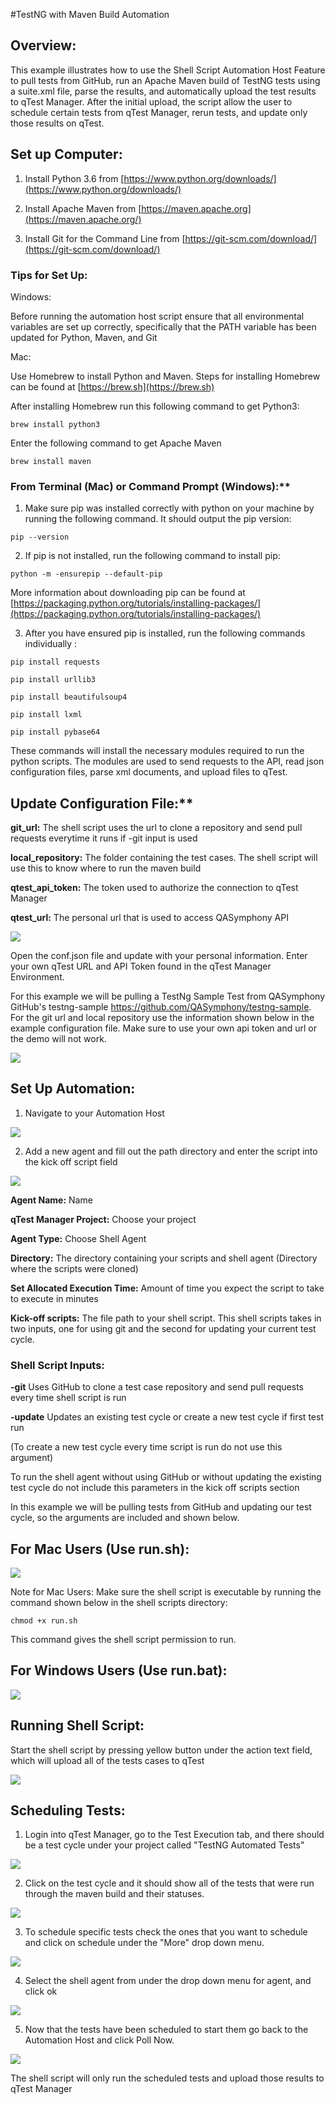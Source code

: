 #TestNG with Maven Build Automation

## Overview:

This example illustrates how to use the Shell Script Automation Host Feature to pull tests from GitHub, run an Apache Maven build of TestNG tests using a suite.xml file, parse the results, and automatically upload the test results to qTest Manager. After the initial upload, the script allow the user to schedule certain tests from qTest Manager, rerun tests, and update only those results on qTest.

## Set up Computer:

1) Install Python 3.6 from [https://www.python.org/downloads/](https://www.python.org/downloads/)

2) Install Apache Maven from [https://maven.apache.org](https://maven.apache.org/)

3) Install Git for the Command Line from [https://git-scm.com/download/](https://git-scm.com/download/)

### Tips for Set Up:

Windows:

Before running the automation host script ensure that all environmental variables are set up correctly, specifically that the PATH variable has been updated for Python, Maven, and Git

Mac:

Use Homebrew to install Python and Maven. Steps for installing Homebrew can be found at [https://brew.sh](https://brew.sh)

After installing Homebrew run this following command to get Python3:

`brew install python3`

Enter the following command to get Apache Maven

`brew install maven`

### From Terminal (Mac) or Command Prompt (Windows):**

1. Make sure pip was installed correctly with python on your machine by running the following command. It should output the pip version:

 `pip --version`

2. If pip is not installed, run the following command to install pip:

 `python -m -ensurepip --default-pip`

More information about downloading pip can be found at [https://packaging.python.org/tutorials/installing-packages/](https://packaging.python.org/tutorials/installing-packages/)

3. After you have ensured pip is installed, run the following commands individually :

`pip install requests`

`pip install urllib3`

`pip install beautifulsoup4`

`pip install lxml`

`pip install pybase64`

These commands will install the necessary modules required to run the python scripts. The modules are used to send requests to the API, read json configuration files, parse xml documents, and upload files to qTest.


## Update Configuration File:**

**git\_url:** The shell script uses the url to clone a repository and send pull requests everytime it runs if -git input is used

**local\_repository:** The folder containing the test cases. The shell script will use this to know where to run the maven build

**qtest\_api\_token:** The token used to authorize the connection to qTest Manager

**qtest\_url:** The personal url that is used to access QASymphony API

![](https://github.com/sanjayjohn/shell-agent-samples/tree/master/AutomationHostExamples/images/conf.png)

Open the conf.json file and update with your personal information. Enter your own qTest URL and API Token found in the qTest Manager Environment.

For this example we will be pulling a TestNg Sample Test from QASymphony GitHub&#39;s testng-sample https://github.com/QASymphony/testng-sample. For the git url and local repository use the information shown below in the example configuration file. Make sure to use your own api token and url or the demo will not work.

![](https://github.com/sanjayjohn/shell-agent-samples/tree/master/AutomationHostExamples/images/testngconf.png)

 

## Set Up Automation:

1. Navigate to your Automation Host

 ![](https://github.com/sanjayjohn/shell-agent-samples/tree/master/AutomationHostExamples/images/autohost.png)

2.    Add a new agent and fill out the path directory and enter the script into the kick off script field

![](https://github.com/sanjayjohn/shell-agent-samples/tree/master/AutomationHostExamples/images/add.png)

**Agent Name:** Name

**qTest Manager Project:** Choose your project

**Agent Type:** Choose Shell Agent

**Directory:** The directory containing your scripts and shell agent (Directory where the scripts were cloned)

**Set Allocated Execution Time:** Amount of time you expect the script to take to execute in minutes

**Kick-off scripts:** The file path to your shell script. This shell scripts takes in two inputs, one for using git and the second for updating your current test cycle.

### Shell Script Inputs:

**-git**    Uses GitHub to clone a test case repository and send pull requests every time shell script is run

**-update** Updates an existing test cycle or create a new test cycle if first test run

(To create a new test cycle every time script is run do not use this argument)

To run the shell agent without using GitHub or without updating the existing test cycle do not include this parameters in the kick off scripts section



In this example we will be pulling tests from GitHub and updating our test cycle, so the arguments are included and shown below.



## For Mac Users (Use run.sh):

 ![](https://github.com/sanjayjohn/shell-agent-samples/tree/master/AutomationHostExamples/images/testngmachost.png)


Note for Mac Users: Make sure the shell script is executable by running the command shown below in the shell scripts directory:

`chmod +x run.sh`

This command gives the shell script permission to run.


## For Windows Users (Use run.bat):

![](https://github.com/sanjayjohn/shell-agent-samples/tree/master/AutomationHostExamples/images/testngwindowshost.png)
 

## Running Shell Script:

Start the shell script by pressing yellow button under the action text field, which will upload all of the tests cases to qTest

 ![](https://github.com/sanjayjohn/shell-agent-samples/tree/master/AutomationHostExamples/images/testngrun.png)


## Scheduling Tests:

1.  Login into qTest Manager, go to the Test Execution tab, and there should be a test cycle under your project called &quot;TestNG Automated Tests&quot;

  ![](https://github.com/sanjayjohn/shell-agent-samples/tree/master/AutomationHostExamples/images/testngcycle.png)


2. Click on the test cycle and it should show all of the tests that were run through the maven build and their statuses.

![](https://github.com/sanjayjohn/shell-agent-samples/tree/master/AutomationHostExamples/images/testngtests.png)

3. To schedule specific tests check the ones that you want to schedule and click on schedule under the &quot;More&quot; drop down menu.

 ![](https://github.com/sanjayjohn/shell-agent-samples/tree/master/AutomationHostExamples/images/testngschedule.png)

4. Select the shell agent from under the drop down menu for agent, and click ok

 ![](https://github.com/sanjayjohn/shell-agent-samples/tree/master/AutomationHostExamples/images/testngchoosehost.png)


5. Now that the tests have been scheduled to start them go back to the Automation Host and click Poll Now.

 ![](https://github.com/sanjayjohn/shell-agent-samples/tree/master/AutomationHostExamples/images/pollnow.png)

The shell script will only run the scheduled tests and upload those results to qTest Manager